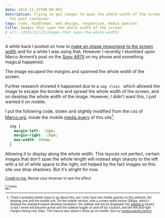 ```yaml
---
date: 2015-12-23T00:00:00Z
description: Trying to get images to span the whole width of the screen, rather than
  the post container.
tags: code, middleman, web design, responsive, media queries
title: Images that span the whole width of the screen
# url: /2015/12/23/images-that-span-the-whole-width/
---
```


A while back I posted on how to [make an image responsive to the screen width](/2015/10/responsive-images/) and for a while I was using that. However I recently I stumbled upon Marco Arment’s post on the [Sony AR7II](https://marco.org/2015/08/28/a7rii-dynamic-range) on my phone and something magical happened.

The image escaped the margins and spanned the whole width of the screen.

Further research showed it happened due to a ```img class ``` which allowed the image to escape the borders and spread the whole width of the screen, and on desktop the whole width of the image. However, I didn't want this, I just wanted it on mobile.

I put the following code, stolen and slightly modified from the css of [Marco.org](http://marco.org/), inside the mobile [media query](https://css-tricks.com/logic-in-media-queries/) of this site[^1].

~~~ css
  img {
    margin-left: -20px; 
    margin-right: -20px; 
    max-width: 100vw;
  }
~~~

Allowing it to display along the whole width. This layouts not perfect, certain images that don't span the whole length will instead align sharply to the left with a lot of white space to the right, not helped by the fact images on this site use drop shadows. But it's alright for now.

<small>[Credit to me.](https://www.flickr.com/photos/manotheclassics/23455826069/)  Resize your browser to see the effect.<small>

![Here](https://c2.staticflickr.com/6/5625/23455826069_88e846d006_b.jpg)

[^1]: There's probably better ways to go about this, but I only have two media queries on this website, the desktop one and the mobile one. On the mobile version, with a screen width below 1280px, which I dubbed the standard lowest desktop resolution, the sidebar will not be displayed, the [sidebar.js](/js/sidebar.js) jQuery script I wrote will become active and the sidebar toggle on and off by a button, and the left and right margins being only 20px. The mascot also doesn’t show up on mobile. See my [media queries here](/dump/mq/)
